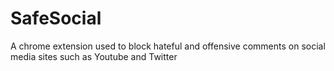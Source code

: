 # SafeSocial
A chrome extension used to block hateful and offensive comments on social media sites such as Youtube and Twitter
